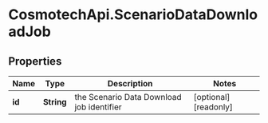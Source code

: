 # CosmotechApi.ScenarioDataDownloadJob

## Properties

Name | Type | Description | Notes
------------ | ------------- | ------------- | -------------
**id** | **String** | the Scenario Data Download job identifier | [optional] [readonly] 


